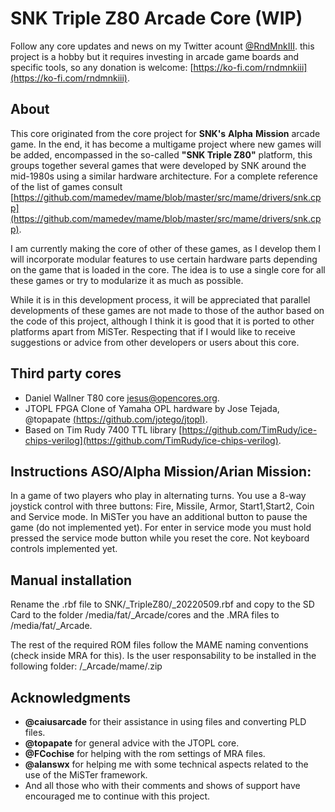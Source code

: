 # SNK Triple Z80 Arcade Core (WIP)
Follow any core updates and news on my Twitter acount [@RndMnkIII](https://twitter.com/RndMnkIII). this project is a hobby but it requires investing in arcade game boards and specific tools, so any donation is welcome: [https://ko-fi.com/rndmnkiii](https://ko-fi.com/rndmnkiii).

## About
This core originated from the core project for __SNK's__ __Alpha__ __Mission__ arcade game. In the end, it has become a multigame project where new games will be added, encompassed in the so-called __"SNK Triple Z80"__ platform, this groups together several games that were developed by SNK around the mid-1980s using a similar hardware architecture. For a complete reference of the list of games consult
[https://github.com/mamedev/mame/blob/master/src/mame/drivers/snk.cpp](https://github.com/mamedev/mame/blob/master/src/mame/drivers/snk.cpp). 

I am currently making the core of other of these games, as I develop them I will incorporate modular features to use certain hardware parts depending on the game that is loaded in the core. The idea is to use a single core for all these games or try to modularize it as much as possible.

While it is in this development process, it will be appreciated that parallel developments of these games are not made to those of the author based on the code of this project, although I think it is good that it is ported to other platforms apart from MiSTer. Respecting that if I would like to receive suggestions or advice from other developers or users about this core.

## Third party cores
* Daniel Wallner T80 core [jesus@opencores.org](https://opencores.org/projects/t80).
* JTOPL FPGA Clone of Yamaha OPL hardware by Jose Tejada, @topapate [(https://github.com/jotego/jtopl)](https://github.com/jotego/jtopl).
* Based on Tim Rudy 7400 TTL library [https://github.com/TimRudy/ice-chips-verilog](https://github.com/TimRudy/ice-chips-verilog).
## Instructions ASO/Alpha Mission/Arian Mission:
In a game of two players who play in alternating turns. 
You use a 8-way joystick control with three buttons: Fire, Missile, Armor, Start1,Start2, Coin and Service mode. In MiSTer you have an additional button to pause the game (do not implemented yet).
For enter in service mode you must hold pressed the service mode button while you reset the core. Not keyboard controls implemented yet.

## Manual installation
Rename the .rbf file to SNK/_TripleZ80/_20220509.rbf and copy to the SD Card to the folder  /media/fat/_Arcade/cores and the .MRA files to /media/fat/_Arcade.

The rest of the required ROM files follow the MAME naming conventions (check inside MRA for this). Is the user responsability to be installed in the following folder:
/_Arcade/mame/<mame rom>.zip

## Acknowledgments
* __@caiusarcade__ for their assistance in using files and converting PLD files.
* __@topapate__ for general advice with the JTOPL core.
* __@FCochise__ for helping with the rom settings of MRA files.
* __@alanswx__ for helping me with some technical aspects related to the use of the MiSTer framework.
* And all those who with their comments and shows of support have encouraged me to continue with this project.
